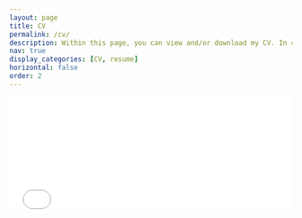 ```yaml
---
layout: page
title: CV
permalink: /cv/
description: Within this page, you can view and/or download my CV. In case the inline PDF does not appear, you can download the PDF file <a href="/assets/pdf/CV.pdf" target="_blank">here</a>.
nav: true
display_categories: [CV, resume]
horizontal: false
order: 2
---
```

<iframe title="cv" src="/assets/pdf/CV.pdf" onload='javascript:(function(o){o.style.height=o.contentWindow.document.body.scrollHeight+"px";}(this));' style="height:200px;width:100%;border:none;overflow:hidden;"></iframe>
